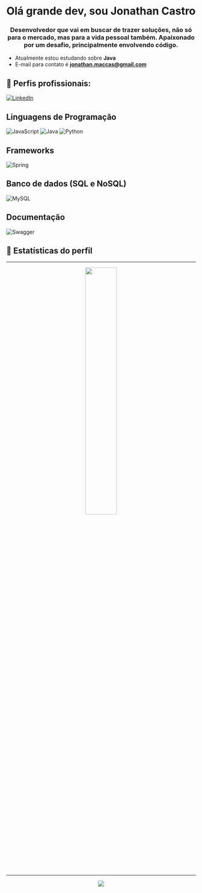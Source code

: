 <h1 align="center">Olá grande dev, sou Jonathan Castro</h1>
<h3 align="center">Desenvolvedor que vai em buscar de trazer soluções, não só para o mercado, mas para a vida pessoal também. Apaixonado por um desafio, principalmente envolvendo código.</h3>

- Atualmente estou estudando sobre **Java**
- E-mail para contato é **jonathan.maccas@gmail.com**

## 💼 Perfis profissionais:
[![LinkedIn](https://img.shields.io/badge/linkedin-%230077B5.svg?style=for-the-badge&logo=linkedin&logoColor=white)](https://linkedin.com/in/jonathan-macedo-castro)

## Linguagens de Programação
![JavaScript](https://img.shields.io/badge/javascript-%23323330.svg?style=for-the-badge&logo=javascript&logoColor=%23F7DF1E)
![Java](https://img.shields.io/badge/java-%23ED8B00.svg?style=for-the-badge&logo=openjdk&logoColor=white)
![Python](https://img.shields.io/badge/python-3670A0?style=for-the-badge&logo=python&logoColor=ffdd54)

## Frameworks
![Spring](https://img.shields.io/badge/spring-%236DB33F.svg?style=for-the-badge&logo=spring&logoColor=white)

## Banco de dados (SQL e NoSQL)
![MySQL](https://img.shields.io/badge/mysql-4479A1.svg?style=for-the-badge&logo=mysql&logoColor=white)

## Documentação
![Swagger](https://img.shields.io/badge/-Swagger-%23Clojure?style=for-the-badge&logo=swagger&logoColor=white)

## 🧮 Estatísticas do perfil

---

<p align="center">
  <img width="41%" src="https://github-readme-stats.vercel.app/api/top-langs/?username=jonathan5c&layout=compact&hide_border=true&title_color=00ff99&text_color=ffffff&bg_color=0d1117" />
</p>

---

<p align="center">
  <img src="https://github-readme-stats.vercel.app/api?username=jonathan5c&show_icons=true&theme=github_dark&hide_border=true&title_color=00ff99&icon_color=00ff99&text_color=ffffff" />
</p>


